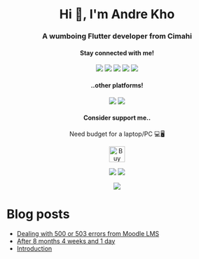 <h1 align="center">Hi 👋, I'm Andre Kho</h1>
<h3 align="center">A wumboing Flutter developer from Cimahi</h3>

<h4 align="center">Stay connected with me!</h4>
<p align="center">
  <a href="mailto:andreyonathan65@gmail.com"><img src="https://img.shields.io/badge/gmail-%23D14836.svg?&style=for-the-badge&logo=gmail&logoColor=white"/></a>
  <a href="https://m.me/nekotosensei"><img src="https://img.shields.io/badge/messenger-%2300B2FF.svg?&style=for-the-badge&logo=messenger&logoColor=white"/></a>
  <a href="https://t.me/nekoto_kun"><img src="https://img.shields.io/badge/telegram-%232CA5E0.svg?&style=for-the-badge&logo=telegram&logoColor=white""/></a>
  <a href="https://us04web.zoom.us/j/5420242310?pwd=Z1dRditvcEtxY3NNM3hvMUdrdFNTZz09"><img src="https://img.shields.io/badge/Zoom-2D8CFF?logo=zoom&logoColor=white&style=for-the-badge"/></a>
  <a href="https://id.linkedin.com/in/andrekho"><img src="https://img.shields.io/badge/linkedin-%230077B5.svg?&style=for-the-badge&logo=linkedin&logoColor=white"/></a>
</p>

<h4 align="center">..other platforms!</h4>
<p align="center">
  <a href="https://steamcommunity.com/id/nekoto-kun/"><img src="https://img.shields.io/badge/Steam-%23000000.svg?&style=for-the-badge&logo=steam&logoColor=white"/></a>
  <a href="https://dev.to/nekotokun"><img src="https://img.shields.io/badge/DEV.TO-%230A0A0A.svg?&style=for-the-badge&logo=dev-dot-to&logoColor=white"/></a>
</p>

<h4 align="center">Consider support me..</h4>
<p align="center">Need budget for a laptop/PC 💻🖥</p>
<p align="center"><a href="https://www.buymeacoffee.com/nekoto" target="_blank"><img src="https://cdn.buymeacoffee.com/buttons/v2/default-yellow.png" alt="Buy Me A Coffee" height="36px"></a>
</p>

<p align="center">
  <a href="https://github.com/nekoto-kun/"><img src="https://github-readme-stats.vercel.app/api?username=nekoto-kun&count_private=true&theme=algolia&show_icons=true"></a>
  <a href="https://github.com/nekoto-kun/"><img src="https://github-readme-stats.vercel.app/api/top-langs/?username=nekoto-kun&count_private=true&theme=algolia&layout=compact"></a>
</p>

<p align="center">
  <a href="https://github.com/nekoto-kun/"><img src="https://komarev.com/ghpvc/?username=nekoto-kun&style=flat-square&color=blue&label=Views"/></a>
</p>

# Blog posts
<!-- BLOG-POST-LIST:START -->
- [Dealing with 500 or 503 errors from Moodle LMS](https://dev.to/nekotokun/dealing-with-500-or-503-errors-from-moodle-lms-p75)
- [After 8 months 4 weeks and 1 day](https://dev.to/nekotokun/after-8-months-4-weeks-and-1-day-4g1d)
- [Introduction](https://dev.to/nekotokun/introduction-160d)
<!-- BLOG-POST-LIST:END -->

<!--
**nekoto-kun/nekoto-kun** is a ✨ _special_ ✨ repository because its `README.md` (this file) appears on your GitHub profile.

Here are some ideas to get you started:

- 🔭 I’m currently working on ...
- 🌱 I’m currently learning ...
- 👯 I’m looking to collaborate on ...
- 🤔 I’m looking for help with ...
- 💬 Ask me about ...
- 📫 How to reach me: ...
- 😄 Pronouns: ...
- ⚡ Fun fact: ...
-->
